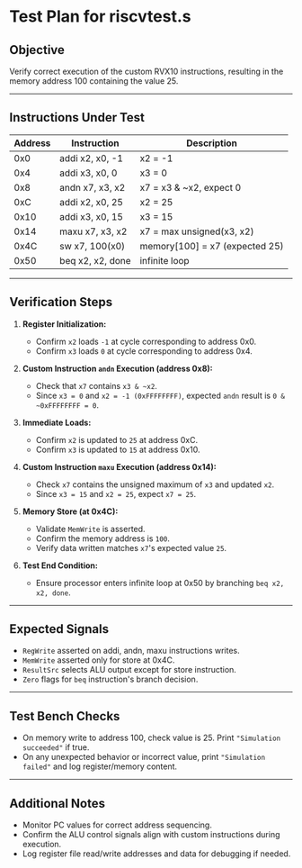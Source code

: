 # Test Plan for riscvtest.s

## Objective
Verify correct execution of the custom RVX10 instructions, resulting in the memory address 100 containing the value 25.

---

## Instructions Under Test

| Address | Instruction           | Description                    |
|---------|-----------------------|--------------------------------|
| 0x0     | addi x2, x0, -1       | x2 = -1                        |
| 0x4     | addi x3, x0, 0        | x3 = 0                         |
| 0x8     | andn x7, x3, x2       | x7 = x3 & ~x2, expect 0        |
| 0xC     | addi x2, x0, 25       | x2 = 25                        |
| 0x10    | addi x3, x0, 15       | x3 = 15                        |
| 0x14    | maxu x7, x3, x2       | x7 = max unsigned(x3, x2)      |
| 0x4C    | sw x7, 100(x0)        | memory[100] = x7 (expected 25) | 
| 0x50    | beq x2, x2, done      | infinite loop                  |

---

## Verification Steps

1. **Register Initialization:**
   - Confirm `x2` loads `-1` at cycle corresponding to address 0x0.
   - Confirm `x3` loads `0` at cycle corresponding to address 0x4.

2. **Custom Instruction `andn` Execution (address 0x8):**
   - Check that `x7` contains `x3 & ~x2`.
   - Since `x3 = 0` and `x2 = -1 (0xFFFFFFFF)`, expected `andn` result is `0 & ~0xFFFFFFFF = 0`.

3. **Immediate Loads:**
   - Confirm `x2` is updated to `25` at address 0xC.
   - Confirm `x3` is updated to `15` at address 0x10.

4. **Custom Instruction `maxu` Execution (address 0x14):**
   - Check `x7` contains the unsigned maximum of `x3` and updated `x2`.
   - Since `x3 = 15` and `x2 = 25`, expect `x7 = 25`.

5. **Memory Store (at 0x4C):**
   - Validate `MemWrite` is asserted.
   - Confirm the memory address is `100`.
   - Verify data written matches `x7`'s expected value `25`.

6. **Test End Condition:**
   - Ensure processor enters infinite loop at 0x50 by branching `beq x2, x2, done`.

---

## Expected Signals

- `RegWrite` asserted on addi, andn, maxu instructions writes.
- `MemWrite` asserted only for store at 0x4C.
- `ResultSrc` selects ALU output except for store instruction.
- `Zero` flags for `beq` instruction's branch decision.

---

## Test Bench Checks

- On memory write to address 100, check value is 25. Print `"Simulation succeeded"` if true.
- On any unexpected behavior or incorrect value, print `"Simulation failed"` and log register/memory content.
  
---

## Additional Notes

- Monitor PC values for correct address sequencing.
- Confirm the ALU control signals align with custom instructions during execution.
- Log register file read/write addresses and data for debugging if needed.
